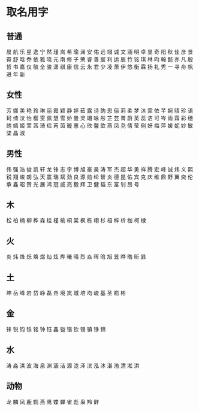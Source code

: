 # 取名用字

## 普通

晨 航 乐 星 逸 宁 然 瑾 岚 希 瑜 澜 安 佑 远 翊 诚 文 涵 明 卓 昱 奇 阳 秋 佳 彦 景 霄 舒 晗 乔 依 雅 晓 元 南 修 子 荣 睿 善 宸 利 运 辰 竹 铭 琪 林 昀 翰 懿 亦 凡 殷 哲 书 嘉 仪 毓 全 骏 潇 祺 康 信 云 永 君 少 凌 萧 伊 悠 衡 霖 扬 礼 秀 一 寻 舟 帆 进 年 新

## 女性

芳 娜 美 艳 玲 琳 丽 霞 颖 静 婷 茹 露 诗 韵 思 俪 莉 柔 梦 沐 霏 依 芊 婉 晴 珍 语 珂 绮 汶 怡 樱 雯 佩 慧 雪 娇 曼 灵 珊 咏 彤 芷 芸 菁 蔚 英 蕊 洁 可 岑 雨 霜 彩 穗 绣 嫣 姬 萱 茜 琦 瑶 芮 茵 璇 惠 心 欣 馨 歆 燕 凤 尧 倩 莹 俐 妍 梅 萍 媛 妮 妙 敏 柒 晶 淑

## 男性

伟 强 浩 俊 凯 轩 龙 锋 志 宇 博 旭 豪 昊 涛 军 杰 超 华 勇 祥 腾 宏 峰 诚 炜 义 熙 锐 翔 峻 朗 弘 天 震 瑞 斌 劲 良 源 勋 纶 智 炎 德 昆 佑 宾 克 庆 维 鼎 野 翼 奕 伦 承 鑫 昭 贺 光 展 鸿 冠 威 亮 毅 辉 卫 健 韬 东 富 钊 昂 号

## 木

松 柏 楠 柳 桦 森 桂 槿 榆 桐 棠 枫 栋 栩 杉 梧 梓 析 枷 柯 棣

## 火

炎 炜 烽 烁 焕 煜 灿 炫 烨 曦 晴 烈 焱 晖 晗 旭 昱 晔 皓 昕 暃

## 土

坤 岳 峰 岩 岱 峥 磊 垚 境 岚 城 培 均 峻 基 圣 崧 彬

## 金

锋 锐 钧 铄 铭 钟 钰 鑫 铠 锴 钦 锡 镇 铮 锦

## 水

涛 淼 淇 波 海 泉 渊 涵 洁 源 泷 泽 滨 泓 沐 湛 渤 清 淞 洪

## 动物

龙 麟 凤 鹿 鹤 燕 鹰 蝶 蝉 雀 彪 枭 羚 鲜
